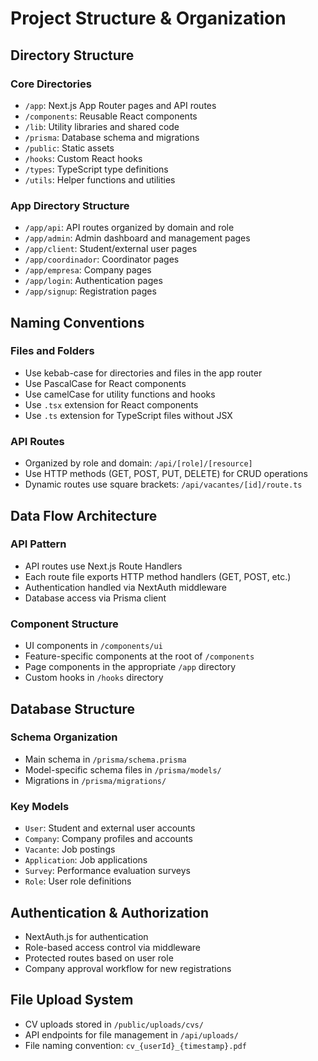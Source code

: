 # Project Structure & Organization

## Directory Structure

### Core Directories

- `/app`: Next.js App Router pages and API routes
- `/components`: Reusable React components
- `/lib`: Utility libraries and shared code
- `/prisma`: Database schema and migrations
- `/public`: Static assets
- `/hooks`: Custom React hooks
- `/types`: TypeScript type definitions
- `/utils`: Helper functions and utilities

### App Directory Structure

- `/app/api`: API routes organized by domain and role
- `/app/admin`: Admin dashboard and management pages
- `/app/client`: Student/external user pages
- `/app/coordinador`: Coordinator pages
- `/app/empresa`: Company pages
- `/app/login`: Authentication pages
- `/app/signup`: Registration pages

## Naming Conventions

### Files and Folders

- Use kebab-case for directories and files in the app router
- Use PascalCase for React components
- Use camelCase for utility functions and hooks
- Use `.tsx` extension for React components
- Use `.ts` extension for TypeScript files without JSX

### API Routes

- Organized by role and domain: `/api/[role]/[resource]`
- Use HTTP methods (GET, POST, PUT, DELETE) for CRUD operations
- Dynamic routes use square brackets: `/api/vacantes/[id]/route.ts`

## Data Flow Architecture

### API Pattern

- API routes use Next.js Route Handlers
- Each route file exports HTTP method handlers (GET, POST, etc.)
- Authentication handled via NextAuth middleware
- Database access via Prisma client

### Component Structure

- UI components in `/components/ui`
- Feature-specific components at the root of `/components`
- Page components in the appropriate `/app` directory
- Custom hooks in `/hooks` directory

## Database Structure

### Schema Organization

- Main schema in `/prisma/schema.prisma`
- Model-specific schema files in `/prisma/models/`
- Migrations in `/prisma/migrations/`

### Key Models

- `User`: Student and external user accounts
- `Company`: Company profiles and accounts
- `Vacante`: Job postings
- `Application`: Job applications
- `Survey`: Performance evaluation surveys
- `Role`: User role definitions

## Authentication & Authorization

- NextAuth.js for authentication
- Role-based access control via middleware
- Protected routes based on user role
- Company approval workflow for new registrations

## File Upload System

- CV uploads stored in `/public/uploads/cvs/`
- API endpoints for file management in `/api/uploads/`
- File naming convention: `cv_{userId}_{timestamp}.pdf`
